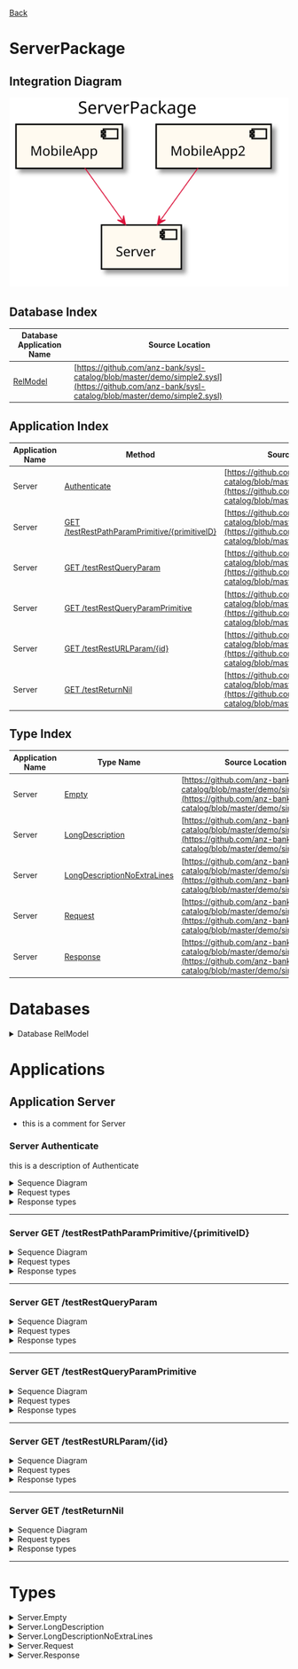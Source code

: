 

[Back](../README.md)


# ServerPackage

## Integration Diagram
![](integration.svg)








## Database Index
| Database Application Name  | Source Location |
----|----
[RelModel](#Database-RelModel) | [https://github.com/anz-bank/sysl-catalog/blob/master/demo/simple2.sysl](https://github.com/anz-bank/sysl-catalog/blob/master/demo/simple2.sysl)|  


## Application Index


| Application Name | Method | Source Location |
|----|----|----|
| Server | [Authenticate](#Server-Authenticate) | [https://github.com/anz-bank/sysl-catalog/blob/master/demo/simple2.sysl](https://github.com/anz-bank/sysl-catalog/blob/master/demo/simple2.sysl)|  
| Server | [GET /testRestPathParamPrimitive/{primitiveID}](#Server-GETtestRestPathParamPrimitive{primitiveID}) | [https://github.com/anz-bank/sysl-catalog/blob/master/demo/simple2.sysl](https://github.com/anz-bank/sysl-catalog/blob/master/demo/simple2.sysl)|  
| Server | [GET /testRestQueryParam](#Server-GETtestRestQueryParam) | [https://github.com/anz-bank/sysl-catalog/blob/master/demo/simple2.sysl](https://github.com/anz-bank/sysl-catalog/blob/master/demo/simple2.sysl)|  
| Server | [GET /testRestQueryParamPrimitive](#Server-GETtestRestQueryParamPrimitive) | [https://github.com/anz-bank/sysl-catalog/blob/master/demo/simple2.sysl](https://github.com/anz-bank/sysl-catalog/blob/master/demo/simple2.sysl)|  
| Server | [GET /testRestURLParam/{id}](#Server-GETtestRestURLParam{id}) | [https://github.com/anz-bank/sysl-catalog/blob/master/demo/simple2.sysl](https://github.com/anz-bank/sysl-catalog/blob/master/demo/simple2.sysl)|  
| Server | [GET /testReturnNil](#Server-GETtestReturnNil) | [https://github.com/anz-bank/sysl-catalog/blob/master/demo/simple2.sysl](https://github.com/anz-bank/sysl-catalog/blob/master/demo/simple2.sysl)|  




## Type Index


| Application Name | Type Name | Source Location |
|----|----|----|
| Server | [Empty](#Server.Empty) | [https://github.com/anz-bank/sysl-catalog/blob/master/demo/simple2.sysl](https://github.com/anz-bank/sysl-catalog/blob/master/demo/simple2.sysl)|
| Server | [LongDescription](#Server.LongDescription) | [https://github.com/anz-bank/sysl-catalog/blob/master/demo/simple2.sysl](https://github.com/anz-bank/sysl-catalog/blob/master/demo/simple2.sysl)|
| Server | [LongDescriptionNoExtraLines](#Server.LongDescriptionNoExtraLines) | [https://github.com/anz-bank/sysl-catalog/blob/master/demo/simple2.sysl](https://github.com/anz-bank/sysl-catalog/blob/master/demo/simple2.sysl)|
| Server | [Request](#Server.Request) | [https://github.com/anz-bank/sysl-catalog/blob/master/demo/simple2.sysl](https://github.com/anz-bank/sysl-catalog/blob/master/demo/simple2.sysl)|
| Server | [Response](#Server.Response) | [https://github.com/anz-bank/sysl-catalog/blob/master/demo/simple2.sysl](https://github.com/anz-bank/sysl-catalog/blob/master/demo/simple2.sysl)|





# Databases



<a name=Database-RelModel></a><details>
<summary>Database RelModel</summary>


![](RelModel/types.svg)
</details>






# Applications







## Application Server



- this is a comment for Server










### <a name=Server-Authenticate></a>Server Authenticate
this is a description of Authenticate

<details>
<summary>Sequence Diagram</summary>

![](Server/authenticate.svg)
</details>

<details>
<summary>Request types</summary>







![](Server/requestinput.svg)



</details>

<details>
<summary>Response types</summary>






![](Server/response.svg)




</details>


---





### <a name=Server-GETtestRestPathParamPrimitive{primitiveID}></a>Server GET /testRestPathParamPrimitive/{primitiveID}


<details>
<summary>Sequence Diagram</summary>

![](Server/gettestrestpathparamprimitive{primitiveid}.svg)
</details>

<details>
<summary>Request types</summary>










#### Path Parameter

![](primitive/stringprimitiveid.svg)



</details>

<details>
<summary>Response types</summary>






![](Server/response.svg)




</details>


---





### <a name=Server-GETtestRestQueryParam></a>Server GET /testRestQueryParam


<details>
<summary>Sequence Diagram</summary>

![](Server/gettestrestqueryparam.svg)
</details>

<details>
<summary>Request types</summary>



<span style="color:grey">No Request types</span>










#### Query Parameter

![](Server/requestquerystring.svg)



#### Query Parameter

![](Server/requestsecondquerystring.svg)

</details>

<details>
<summary>Response types</summary>






![](Server/response.svg)




</details>


---





### <a name=Server-GETtestRestQueryParamPrimitive></a>Server GET /testRestQueryParamPrimitive


<details>
<summary>Sequence Diagram</summary>

![](Server/gettestrestqueryparamprimitive.svg)
</details>

<details>
<summary>Request types</summary>



<span style="color:grey">No Request types</span>










#### Query Parameter

![](primitive/stringqueryprimitivestring.svg)

</details>

<details>
<summary>Response types</summary>






![](Server/response.svg)




</details>


---





### <a name=Server-GETtestRestURLParam{id}></a>Server GET /testRestURLParam/{id}


<details>
<summary>Sequence Diagram</summary>

![](Server/gettestresturlparam{id}.svg)
</details>

<details>
<summary>Request types</summary>










#### Path Parameter

![](Server/requestid.svg)



</details>

<details>
<summary>Response types</summary>






![](Server/response.svg)




</details>


---





### <a name=Server-GETtestReturnNil></a>Server GET /testReturnNil


<details>
<summary>Sequence Diagram</summary>

![](Server/gettestreturnnil.svg)
</details>

<details>
<summary>Request types</summary>



<span style="color:grey">No Request types</span>







</details>

<details>
<summary>Response types</summary>





<span style="color:grey">No Response Types</span>

</details>


---





# Types








<a name=Server.Empty></a><details>
<summary>Server.Empty</summary>

### Server.Empty

- Empty Empty Empty

![](Server/emptysimple.svg)

[Full Diagram](Server/empty.svg)



</details>
<a name=Server.LongDescription></a><details>
<summary>Server.LongDescription</summary>

### Server.LongDescription

- # This is a formatted description


Something

Something else

![](Server/longdescriptionsimple.svg)

[Full Diagram](Server/longdescription.svg)


#### Fields

| Field name | Type | Description |
|----|----|----|
| field | string | |


</details>
<a name=Server.LongDescriptionNoExtraLines></a><details>
<summary>Server.LongDescriptionNoExtraLines</summary>

### Server.LongDescriptionNoExtraLines

- # This is a formatted description
 Something
 Something else


![](Server/longdescriptionnoextralinessimple.svg)

[Full Diagram](Server/longdescriptionnoextralines.svg)


#### Fields

| Field name | Type | Description |
|----|----|----|
| field | string | |


</details>
<a name=Server.Request></a><details>
<summary>Server.Request</summary>

### Server.Request

- Request Request Request

![](Server/requestsimple.svg)

[Full Diagram](Server/request.svg)


#### Fields

| Field name | Type | Description |
|----|----|----|
| query | sequence of Response | |


</details>
<a name=Server.Response></a><details>
<summary>Server.Response</summary>

### Server.Response

- Response Response Response

![](Server/responsesimple.svg)

[Full Diagram](Server/response.svg)


#### Fields

| Field name | Type | Description |
|----|----|----|
| balance | MegaDatabase.Empty | |
| query | MegaDatabase.Money | |


</details>


<div class="footer">

